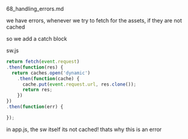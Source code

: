 68_handling_errors.md

we have errors, whenever we try to fetch for the assets, if they are not cached

so we add a catch block




sw.js
```js
return fetch(event.request)
.then(function(res) {
  return caches.open('dynamic')
    .then(function(cache) {
      cache.put(event.request.url, res.clone());
      return res;
    })
})
.then(function(err) {

});
```


in app.js, the sw itself its not cached! thats why this is an error








































